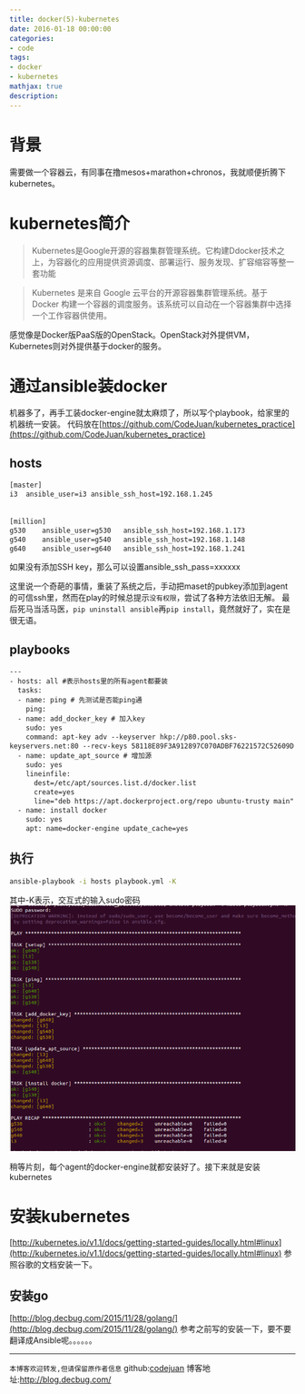 ```yaml
---
title: docker(5)-kubernetes
date: 2016-01-18 00:00:00
categories:
- code
tags: 
- docker
- kubernetes
mathjax: true
description: 
---
```


# 背景
需要做一个容器云，有同事在撸mesos+marathon+chronos，我就顺便折腾下kubernetes。
<!--more-->

# kubernetes简介
> Kubernetes是Google开源的容器集群管理系统。它构建Ddocker技术之上，为容器化的应用提供资源调度、部署运行、服务发现、扩容缩容等整一套功能

> Kubernetes 是来自 Google 云平台的开源容器集群管理系统。基于 Docker 构建一个容器的调度服务。该系统可以自动在一个容器集群中选择一个工作容器供使用。

感觉像是Docker版PaaS版的OpenStack。OpenStack对外提供VM，Kubernetes则对外提供基于docker的服务。


# 通过ansible装docker
机器多了，再手工装docker-engine就太麻烦了，所以写个playbook，给家里的机器统一安装。
代码放在[https://github.com/CodeJuan/kubernetes_practice](https://github.com/CodeJuan/kubernetes_practice)

## hosts
```
[master]
i3	ansible_user=i3	ansible_ssh_host=192.168.1.245


[million]
g530	ansible_user=g530	ansible_ssh_host=192.168.1.173
g540	ansible_user=g540	ansible_ssh_host=192.168.1.148
g640	ansible_user=g640	ansible_ssh_host=192.168.1.241
```
如果没有添加SSH key，那么可以设置ansible_ssh_pass=xxxxxx

这里说一个奇葩的事情，重装了系统之后，手动把maset的pubkey添加到agent的可信ssh里，然而在play的时候总提示`没有权限`，尝试了各种方法依旧无解。
最后死马当活马医，`pip uninstall ansible`再`pip install`，竟然就好了，实在是很无语。

## playbooks
```
---
- hosts: all #表示hosts里的所有agent都要装
  tasks:
  - name: ping # 先测试是否能ping通
    ping:
  - name: add_docker_key # 加入key
    sudo: yes
    command: apt-key adv --keyserver hkp://p80.pool.sks-keyservers.net:80 --recv-keys 58118E89F3A912897C070ADBF76221572C52609D
  - name: update_apt_source # 增加源
    sudo: yes
    lineinfile:
      dest=/etc/apt/sources.list.d/docker.list
      create=yes
      line="deb https://apt.dockerproject.org/repo ubuntu-trusty main"
  - name: install docker
    sudo: yes
    apt: name=docker-engine update_cache=yes
```
## 执行
```sh
ansible-playbook -i hosts playbook.yml -K
```
其中-K表示，交互式的输入sudo密码
![](https://github.com/CodeJuan/codejuan.github.io/raw/master/images/blog/docker/ansible_install_docker.png)

稍等片刻，每个agent的docker-engine就都安装好了。接下来就是安装kubernetes

# 安装kubernetes
[http://kubernetes.io/v1.1/docs/getting-started-guides/locally.html#linux](http://kubernetes.io/v1.1/docs/getting-started-guides/locally.html#linux)
参照谷歌的文档安装一下。

## 安装go

[http://blog.decbug.com/2015/11/28/golang/](http://blog.decbug.com/2015/11/28/golang/)
参考之前写的安装一下，要不要翻译成Ansible呢。。。。。。




----------------------------

`本博客欢迎转发,但请保留原作者信息`
github:[codejuan](https://github.com/CodeJuan)
博客地址:http://blog.decbug.com/

